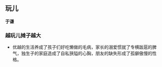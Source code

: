 ## 玩儿

 **于谦**


### 越玩儿摊子越大

* 优越的生活养成了孩子们好吃懒做的毛病，家长的溺爱惯就了专横跋扈的脾气，独生子的家庭造成了自私狭隘的心胸，朋友的缺失形成了孤僻傲慢的性格。

